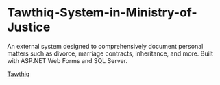 # Tawthiq-System-in-Ministry-of-Justice
An external system designed to comprehensively document personal matters such as divorce, marriage contracts, inheritance, and more.
Built with ASP.NET Web Forms and SQL Server.

[Tawthiq](https://inhaatportal.moj.gov.sa/HomePage.aspx)
